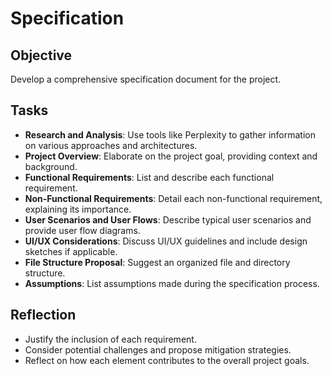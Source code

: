 # Specification

## Objective
Develop a comprehensive specification document for the project.

## Tasks
- **Research and Analysis**: Use tools like Perplexity to gather information on various approaches and architectures.
- **Project Overview**: Elaborate on the project goal, providing context and background.
- **Functional Requirements**: List and describe each functional requirement.
- **Non-Functional Requirements**: Detail each non-functional requirement, explaining its importance.
- **User Scenarios and User Flows**: Describe typical user scenarios and provide user flow diagrams.
- **UI/UX Considerations**: Discuss UI/UX guidelines and include design sketches if applicable.
- **File Structure Proposal**: Suggest an organized file and directory structure.
- **Assumptions**: List assumptions made during the specification process.

## Reflection
- Justify the inclusion of each requirement.
- Consider potential challenges and propose mitigation strategies.
- Reflect on how each element contributes to the overall project goals.
